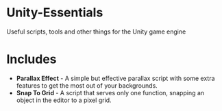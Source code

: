 # Unity-Essentials
Useful scripts, tools and other things for the Unity game engine

# Includes
- **Parallax Effect** - A simple but effective parallax script with some extra features to get the most out of your backgrounds.
- **Snap To Grid** - A script that serves only one function, snapping an object in the editor to a pixel grid. 
